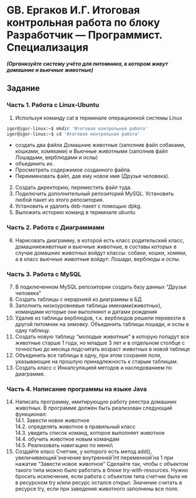 # GB. Ергаков И.Г. Итоговая контрольная работа по блоку Разработчик — Программист. Специализация

__*(Организуйте систему учёта для питомника, в котором живут домашние и вьючные животные)*__

## Задание
### Часть 1. Работа с Linux-Ubuntu
1. Используя команду cat в терминале операционной системы Linux
```sh
igor@igor-linux:~$ mkdir 'Итоговая контрольная работа'
igor@igor-linux:~$ cd 'Итоговая контрольная работа'
```
* создать два файла Домашние животные (заполнив файл собаками, кошками, хомяками) и Вьючные животными (заполнив файл Лошадьми, верблюдами и ослы)
* объединить их. 
* Просмотреть содержимое созданного файла. 
* Переименовать файл, дав ему новое имя (Друзья человека).
2. Создать директорию, переместить файл туда.
3. Подключить дополнительный репозиторий MySQL. Установить любой пакет из этого репозитория.
4. Установить и удалить deb-пакет с помощью dpkg.
5. Выложить историю команд в терминале ubuntu

### Часть 2. Работа с Диаграммами
6. Нарисовать диаграмму, в которой есть класс родительский класс, домашниеживотные и вьючные животные, в составы которых в случае домашних животных войдут классы: собаки, кошки, хомяки, а в класс вьючные животные войдут: Лошади, верблюды и ослы.

### Часть 3. Работа с MySQL
7. В подключенном MySQL репозитории создать базу данных “Друзья
человека”
8. Создать таблицы с иерархией из диаграммы в БД
9. Заполнить низкоуровневые таблицы именами(животных), командами
которые они выполняют и датами рождения
10. Удалив из таблицы верблюдов, т.к. верблюдов решили перевезти в другой питомник на зимовку. Объединить таблицы лошади, и ослы в одну таблицу.
11. Создать новую таблицу “молодые животные” в которую попадут все животные старше 1 года, но младше 3 лет и в отдельном столбце с точностью до месяца подсчитать возраст животных в новой таблице
12. Объединить все таблицы в одну, при этом сохраняя поля, указывающие на прошлую принадлежность к старым таблицам.
13. Создать класс с Инкапсуляцией методов и наследованием по диаграмме.

### Часть 4. Написание программы на языке Java
14. Написать программу, имитирующую работу реестра домашних животных.
В программе должен быть реализован следующий функционал:\
14.1. Завести новое животное\
14.2. определять животное в правильный класс\
14.3. увидеть список команд, которое выполняет животное\
14.4. обучить животное новым командам\
14.5. Реализовать навигацию по меню\
15. Создайте класс Счетчик, у которого есть метод add(), увеличивающий̆ значение внутренней̆ int переменной̆ на 1 при нажатие “Завести новое животное” Сделайте так, чтобы с объектом такого типа можно было работать в блоке try-with-resources. Нужно бросить исключение, если работа с объектом типа счетчик была не в ресурсном try и/или ресурс остался открыт. Значение
считать в ресурсе try, если при заведения животного заполнены все поля.











